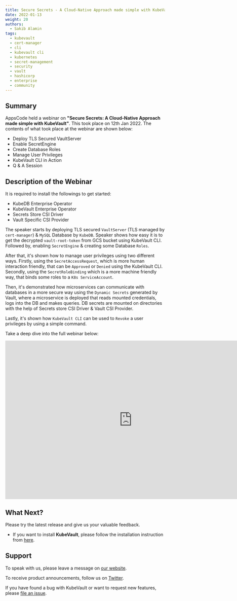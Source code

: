 ```yaml
---
title: Secure Secrets - A Cloud-Native Approach made simple with KubeVault
date: 2022-01-13
weight: 20
authors:
  - Sakib Alamin
tags:
  - kubevault
  - cert-manager
  - cli
  - kubevault cli
  - kubernetes
  - secret-management
  - security
  - vault
  - hashicorp
  - enterprise
  - community
---
```


## Summary

AppsCode held a webinar on **"Secure Secrets: A Cloud-Native Approach made simple with KubeVault"**. This took place on 12th Jan 2022. The contents of what took place at the webinar are shown below:
- Deploy TLS Secured VaultServer 
- Enable SecretEngine
- Create Database Roles
- Manage User Privileges
- KubeVault CLI in Action
- Q & A Session

## Description of the Webinar

It is required to install the followings to get started:
  - KubeDB Enterprise Operator
  - KubeVault Enterprise Operator
  - Secrets Store CSI Driver
  - Vault Specific CSI Provider

The speaker starts by deploying TLS secured `VaultServer` (TLS managed by `cert-manager`) & `MySQL` Database by `KubeDB`. Speaker shows how easy it is to get the decrypted `vault-root-token` from GCS bucket using KubeVault CLI. Followed by, enabling `SecretEngine` & creating some Database `Roles`. 

After that, it's shown how to manage user privileges using two different ways. Firstly, using the `SecretAccessRequest`, which is more human interaction friendly, that can be `Approved` or `Denied` using the KubeVault CLI. Secondly, using the `SecretRoleBinding` which is a more machine friendly way, that binds some roles to a `K8s ServiceAccount`.

Then, it's demonstrated how microservices can communicate with databases in a more secure way using the `Dynamic Secrets` generated by Vault, where a microservice is deployed that reads mounted credentials, logs into the DB and makes queries. DB secrets are mounted on directories with the help of Secrets store CSI Driver & Vault CSI Provider. 

Lastly, it's shown how `KubeVault CLI` can be used to `Revoke` a user privileges by using a simple command.

  Take a deep dive into the full webinar below:

<iframe style="height: 500px; width: 800px" src="https://youtube.com/embed/dLW4ZX3vcJI" title="YouTube video player" frameborder="0" allow="accelerometer; autoplay; clipboard-write; encrypted-media; gyroscope; picture-in-picture" allowfullscreen></iframe>

## What Next?

Please try the latest release and give us your valuable feedback.

* If you want to install **KubeVault**, please follow the installation instruction from [here](https://kubevault.com/docs/v2022.01.11/setup/).


## Support

To speak with us, please leave a message on [our website](https://appscode.com/contact/).

To receive product announcements, follow us on [Twitter](https://twitter.com/KubeVault).

If you have found a bug with KubeVault or want to request new features, please [file an issue](https://github.com/kubevault/project/issues/new).
